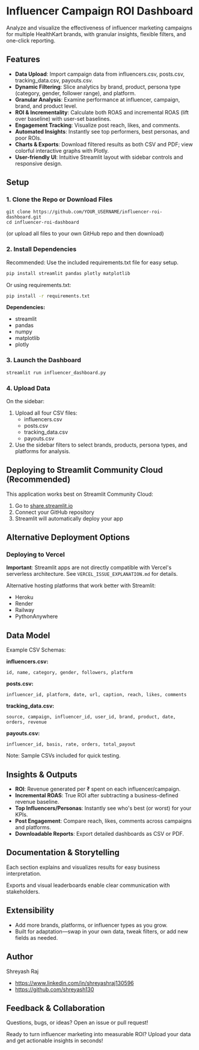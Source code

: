 # Influencer Campaign ROI Dashboard

Analyze and visualize the effectiveness of influencer marketing campaigns for multiple HealthKart brands, with granular insights, flexible filters, and one-click reporting.

## Features

- **Data Upload**: Import campaign data from influencers.csv, posts.csv, tracking_data.csv, payouts.csv.
- **Dynamic Filtering**: Slice analytics by brand, product, persona type (category, gender, follower range), and platform.
- **Granular Analysis**: Examine performance at influencer, campaign, brand, and product level.
- **ROI & Incrementality**: Calculate both ROAS and incremental ROAS (lift over baseline) with user-set baselines.
- **Engagement Tracking**: Visualize post reach, likes, and comments.
- **Automated Insights**: Instantly see top performers, best personas, and poor ROIs.
- **Charts & Exports**: Download filtered results as both CSV and PDF; view colorful interactive graphs with Plotly.
- **User-friendly UI**: Intuitive Streamlit layout with sidebar controls and responsive design.

## Setup

### 1. Clone the Repo or Download Files

```text
git clone https://github.com/YOUR_USERNAME/influencer-roi-dashboard.git
cd influencer-roi-dashboard
```
(or upload all files to your own GitHub repo and then download)

### 2. Install Dependencies

Recommended: Use the included requirements.txt file for easy setup.

```bash
pip install streamlit pandas plotly matplotlib
```

Or using requirements.txt:

```bash
pip install -r requirements.txt
```

**Dependencies:**
- streamlit
- pandas
- numpy
- matplotlib
- plotly

### 3. Launch the Dashboard

```bash
streamlit run influencer_dashboard.py
```

### 4. Upload Data

On the sidebar:
1. Upload all four CSV files:
   - influencers.csv
   - posts.csv
   - tracking_data.csv
   - payouts.csv
2. Use the sidebar filters to select brands, products, persona types, and platforms for analysis.

## Deploying to Streamlit Community Cloud (Recommended)

This application works best on Streamlit Community Cloud:

1. Go to [share.streamlit.io](https://share.streamlit.io)
2. Connect your GitHub repository
3. Streamlit will automatically deploy your app

## Alternative Deployment Options

### Deploying to Vercel
**Important**: Streamlit apps are not directly compatible with Vercel's serverless architecture. See `VERCEL_ISSUE_EXPLANATION.md` for details.

Alternative hosting platforms that work better with Streamlit:
- Heroku
- Render
- Railway
- PythonAnywhere

## Data Model

Example CSV Schemas:

**influencers.csv:**
```
id, name, category, gender, followers, platform
```

**posts.csv:**
```
influencer_id, platform, date, url, caption, reach, likes, comments
```

**tracking_data.csv:**
```
source, campaign, influencer_id, user_id, brand, product, date, orders, revenue
```

**payouts.csv:**
```
influencer_id, basis, rate, orders, total_payout
```

Note: Sample CSVs included for quick testing.

## Insights & Outputs

- **ROI**: Revenue generated per ₹ spent on each influencer/campaign.
- **Incremental ROAS**: True ROI after subtracting a business-defined revenue baseline.
- **Top Influencers/Personas**: Instantly see who's best (or worst) for your KPIs.
- **Post Engagement**: Compare reach, likes, comments across campaigns and platforms.
- **Downloadable Reports**: Export detailed dashboards as CSV or PDF.

## Documentation & Storytelling

Each section explains and visualizes results for easy business interpretation.

Exports and visual leaderboards enable clear communication with stakeholders.

## Extensibility

- Add more brands, platforms, or influencer types as you grow.
- Built for adaptation—swap in your own data, tweak filters, or add new fields as needed.

## Author

Shreyash Raj
- https://www.linkedin.com/in/shreyashraj130596
- https://github.com/shreyash130

## Feedback & Collaboration

Questions, bugs, or ideas? Open an issue or pull request!

Ready to turn influencer marketing into measurable ROI? Upload your data and get actionable insights in seconds!